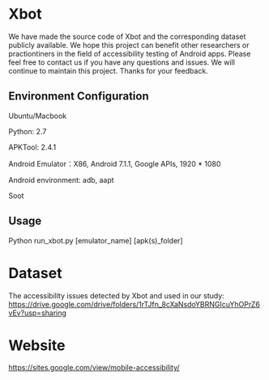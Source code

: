 # Xbot
We have made the source code of Xbot and the corresponding dataset publicly available. We hope this project can benefit other researchers or practiontiners in the field of accessibility testing of Android apps. Please feel free to contact us if you have any questions and issues. We will continue to maintain this project. Thanks for your feedback.

## Environment Configuration
Ubuntu/Macbook

Python: 2.7

APKTool: 2.4.1

Android Emulator：X86, Android 7.1.1, Google APIs, 1920 * 1080

Android environment: adb, aapt

Soot

## Usage
Python run_xbot.py [emulator_name] [apk(s)_folder]

# Dataset
The accessibility issues detected by Xbot and used in our study: https://drive.google.com/drive/folders/1rTJfn_8cXaNsdoYBRNGIcuYhOPrZ6vEv?usp=sharing

# Website
https://sites.google.com/view/mobile-accessibility/
